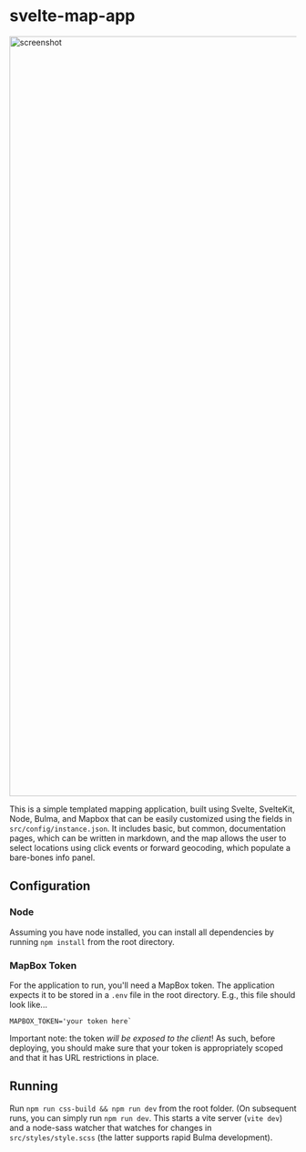 # svelte-map-app

<img width="1333" alt="screenshot" src="https://github.com/Unnamed-Lab-DUSP/svelte-map-app/assets/10646361/1bb15da4-d70e-4a84-8349-9d8cb00fef13">

This is a simple templated mapping application, built using Svelte, SvelteKit, Node, Bulma, and Mapbox that can be easily customized using the fields in `src/config/instance.json`. It includes basic, but common, documentation pages, which can be written in markdown, and the map allows the user to select locations using click events or forward geocoding, which populate a bare-bones info panel.

## Configuration

### Node
Assuming you have node installed, you can install all dependencies by running `npm install` from the root directory.

### MapBox Token
For the application to run, you'll need a MapBox token. The application expects it to be stored in a `.env` file in the root directory. E.g., this file should look like...

```
MAPBOX_TOKEN='your token here`
```

Important note: the token _will be exposed to the client_! As such, before deploying, you should make sure that your token is appropriately scoped and that it has URL restrictions in place. 

## Running
Run `npm run css-build && npm run dev` from the root folder. (On subsequent runs, you can simply run `npm run dev`. This starts a vite server (`vite dev`) and a node-sass watcher that watches for changes in `src/styles/style.scss` (the latter supports rapid Bulma development). 
